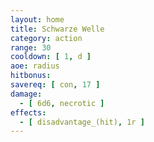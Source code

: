 ```yaml
---
layout: home
title: Schwarze Welle
category: action
range: 30
cooldown: [ 1, d ]
aoe: radius
hitbonus:
savereq: [ con, 17 ]
damage:
  - [ 6d6, necrotic ]
effects:
  - [ disadvantage_(hit), 1r ]
---
```

